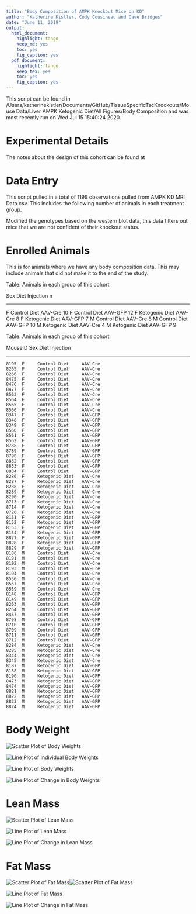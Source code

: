 ```yaml
---
title: "Body Composition of AMPK Knockout Mice on KD"
author: "Katherine Kistler, Cody Cousineau and Dave Bridges"
date: "June 11, 2019"
output:
  html_document:
    highlight: tango
    keep_md: yes
    toc: yes
    fig_caption: yes
  pdf_document:
    highlight: tango
    keep_tex: yes
    toc: yes
    fig_caption: yes
---
```





This script can be found in /Users/katherinekistler/Documents/GitHub/TissueSpecificTscKnockouts/Mouse Data/Liver AMPK Ketogenic Diet/All Figures/Body Composition and was most recently run on Wed Jul 15 15:40:24 2020.

# Experimental Details

The notes about the design of this cohort can be found at

# Data Entry




This script pulled in a total of 1199 observations pulled from AMPK KD MRI Data.csv.  This includes the following number of animals in each treatment group.

Modified the genotypes based on the western blot data, this data filters out mice that we are not confident of their knockout status.


# Enrolled Animals

This is for animals where we have any body composition data.  This may include animals that did not make it to the end of the study.


Table: Animals in each group of this cohort

Sex   Diet             Injection     n
----  ---------------  ----------  ---
F     Control Diet     AAV-Cre      10
F     Control Diet     AAV-GFP      12
F     Ketogenic Diet   AAV-Cre       8
F     Ketogenic Diet   AAV-GFP       7
M     Control Diet     AAV-Cre       8
M     Control Diet     AAV-GFP      10
M     Ketogenic Diet   AAV-Cre       4
M     Ketogenic Diet   AAV-GFP       9



Table: Animals in each group of this cohort

 MouseID  Sex   Diet             Injection 
--------  ----  ---------------  ----------
    8195  F     Control Diet     AAV-Cre   
    8265  F     Control Diet     AAV-Cre   
    8266  F     Control Diet     AAV-Cre   
    8475  F     Control Diet     AAV-Cre   
    8476  F     Control Diet     AAV-Cre   
    8477  F     Control Diet     AAV-Cre   
    8563  F     Control Diet     AAV-Cre   
    8564  F     Control Diet     AAV-Cre   
    8565  F     Control Diet     AAV-Cre   
    8566  F     Control Diet     AAV-Cre   
    8347  F     Control Diet     AAV-GFP   
    8348  F     Control Diet     AAV-GFP   
    8349  F     Control Diet     AAV-GFP   
    8560  F     Control Diet     AAV-GFP   
    8561  F     Control Diet     AAV-GFP   
    8562  F     Control Diet     AAV-GFP   
    8788  F     Control Diet     AAV-GFP   
    8789  F     Control Diet     AAV-GFP   
    8790  F     Control Diet     AAV-GFP   
    8832  F     Control Diet     AAV-GFP   
    8833  F     Control Diet     AAV-GFP   
    8834  F     Control Diet     AAV-GFP   
    8286  F     Ketogenic Diet   AAV-Cre   
    8287  F     Ketogenic Diet   AAV-Cre   
    8288  F     Ketogenic Diet   AAV-Cre   
    8289  F     Ketogenic Diet   AAV-Cre   
    8290  F     Ketogenic Diet   AAV-Cre   
    8713  F     Ketogenic Diet   AAV-Cre   
    8714  F     Ketogenic Diet   AAV-Cre   
    8720  F     Ketogenic Diet   AAV-Cre   
    8151  F     Ketogenic Diet   AAV-GFP   
    8152  F     Ketogenic Diet   AAV-GFP   
    8153  F     Ketogenic Diet   AAV-GFP   
    8154  F     Ketogenic Diet   AAV-GFP   
    8827  F     Ketogenic Diet   AAV-GFP   
    8828  F     Ketogenic Diet   AAV-GFP   
    8829  F     Ketogenic Diet   AAV-GFP   
    8186  M     Control Diet     AAV-Cre   
    8191  M     Control Diet     AAV-Cre   
    8192  M     Control Diet     AAV-Cre   
    8193  M     Control Diet     AAV-Cre   
    8194  M     Control Diet     AAV-Cre   
    8556  M     Control Diet     AAV-Cre   
    8557  M     Control Diet     AAV-Cre   
    8559  M     Control Diet     AAV-Cre   
    8148  M     Control Diet     AAV-GFP   
    8149  M     Control Diet     AAV-GFP   
    8263  M     Control Diet     AAV-GFP   
    8264  M     Control Diet     AAV-GFP   
    8457  M     Control Diet     AAV-GFP   
    8708  M     Control Diet     AAV-GFP   
    8710  M     Control Diet     AAV-GFP   
    8709  M     Control Diet     AAV-GFP   
    8711  M     Control Diet     AAV-GFP   
    8712  M     Control Diet     AAV-GFP   
    8284  M     Ketogenic Diet   AAV-Cre   
    8285  M     Ketogenic Diet   AAV-Cre   
    8344  M     Ketogenic Diet   AAV-Cre   
    8345  M     Ketogenic Diet   AAV-Cre   
    8187  M     Ketogenic Diet   AAV-GFP   
    8188  M     Ketogenic Diet   AAV-GFP   
    8190  M     Ketogenic Diet   AAV-GFP   
    8473  M     Ketogenic Diet   AAV-GFP   
    8474  M     Ketogenic Diet   AAV-GFP   
    8821  M     Ketogenic Diet   AAV-GFP   
    8822  M     Ketogenic Diet   AAV-GFP   
    8823  M     Ketogenic Diet   AAV-GFP   
    8824  M     Ketogenic Diet   AAV-GFP   


# Body Weight

![Scatter Plot of Body Weights](figures/body-weight-scatterplot-1.png)

![Line Plot of Individual Body Weights](figures/body-weight-individual-1.png)

![Line Plot of Body Weights](figures/body-weight-lineplot-1.png)

![Line Plot of Change in Body Weights](figures/body-weight-lineplot-change-1.png)

# Lean Mass

![Scatter Plot of Lean Mass](figures/lean-mass-scatterplot-1.png)

![Line Plot of Lean Mass](figures/lean-mass-lineplot-1.png)

![Line Plot of Change in Lean Mass](figures/lean-mass-lineplot-change-1.png)

# Fat Mass

![Scatter Plot of Fat Mass](figures/fat-mass-scatterplot-1.png)![Scatter Plot of Fat Mass](figures/fat-mass-scatterplot-2.png)

![Line Plot of Fat Mass](figures/fat-mass-lineplot-1.png)

![Line Plot of Change in Fat Mass](figures/fat-mass-lineplot-change-1.png)

